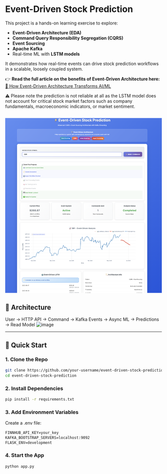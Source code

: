 # Event-Driven Stock Prediction

This project is a hands-on learning exercise to explore:

- **Event-Driven Architecture (EDA)**
- **Command Query Responsibility Segregation (CQRS)**
- **Event Sourcing**
- **Apache Kafka**
- Real-time ML with **LSTM models**

It demonstrates how real-time events can drive stock prediction workflows in a scalable, loosely coupled system.

👉 **Read the full article on the benefits of Event-Driven Architecture here:**  
[🔗 How Event-Driven Architecture Transforms AI/ML](https://vicky-note.medium.com/how-event-driven-architecture-transforms-ai-ml-ab5d47d8a745)

⚠️ Please note the prediction is not reliable at all as the LSTM model does not account for critical stock market factors such as company fundamentals, macroeconomic indicators, or market sentiment.

![alt text](image.png)
---


## 🧱 Architecture
User → HTTP API → Command → Kafka Events → Async ML → Predictions → Read Model 
![image](https://github.com/user-attachments/assets/1ffef757-f527-4f20-ad48-13283b33b1ab)


---

## 🚀 Quick Start

### 1. Clone the Repo

```bash
git clone https://github.com/your-username/event-driven-stock-prediction.git
cd event-driven-stock-prediction
```

### 2. Install Dependencies
```bash
pip install -r requirements.txt
```

### 3. Add Environment Variables
Create a .env file:
```
FINNHUB_API_KEY=your_key
KAFKA_BOOTSTRAP_SERVERS=localhost:9092
FLASK_ENV=development
```

### 4. Start the App
```bash
python app.py

```




